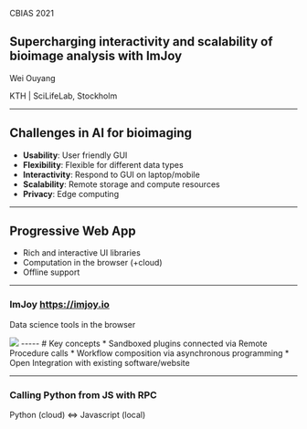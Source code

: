 CBIAS 2021
## Supercharging interactivity and scalability of bioimage analysis with ImJoy

Wei Ouyang 

KTH | SciLifeLab, Stockholm

-----
## Challenges in AI for bioimaging

* **Usability**: User friendly GUI
* **Flexibility**: Flexible for different data types
* **Interactivity**: Respond to GUI on laptop/mobile
* **Scalability**: Remote storage and compute resources
* **Privacy**: Edge computing

-----
## Progressive Web App

* Rich and interactive UI libraries
* Computation in the browser (+cloud)
* Offline support

-----
<!-- .slide: data-background="white" -->
### ImJoy https://imjoy.io
Data science tools in the browser

<img src="https://docs.google.com/drawings/d/e/2PACX-1vSBsdhDBrp4L2zWfL_9YOUHCS2zQ51HtjplGa-l_a1hMpNjbqENzmXrcSmYs6yed_NACNZSRH-7qsph/pub?w=1248&amp;h=573">
-----
# Key concepts
 * Sandboxed plugins connected via Remote Procedure calls
 * Workflow composition via asynchronous programming
 * Open Integration with existing software/website

-----
<!-- .slide: data-state="demo1" -->
### Calling Python from JS with RPC
<div>
Python (cloud)  ⇔  Javascript (local)
</div>
<div>
<div id="window-1" style="display: inline-block;width: 46%; height: calc(100vh - 200px);"></div>

<div id="window-2" style="display: inline-block;width: 46%; height: calc(100vh - 200px);"></div>
</div>
-----

### 👐Open Integration with Web Apps

Customize annotation workflow with Kaibu

```js
// load the web app via its URL
viewer = await api.createWindow({src: "https://kaibu.org/#/app"})
// call api functions directly via RPC
// add an image layer
await viewer.view_image("https://images.proteinatlas.org/61448/1319_C10_2_blue_red_green.jpg")
// add an annotation layer
await viewer.add_shapes([], {name:"annotation"})
```
<button class="button" onclick="runDemo2()">Run</button>

-----
<!-- .slide: data-state="ij-macro-1" -->
## 🔥Demo: ImJoy + ImageJ => ImageJ.JS

<div id="macro-editor-1"></div>

-----

### 🔥Demo: Visualization with Vizarr

Made by Trevor Manz et. al.
<iframe width="100%" height="500px" src="https://hms-dbmi.github.io/vizarr/?source=https://uk1s3.embassy.ebi.ac.uk/idr/zarr/v0.1/4495402.zarr"  frameborder="0" allowfullscreen></iframe>


-----

## 🚀A rapid growing list of plugins
 * [ImageJ.JS](https://ij.imjoy.io) <button onclick="api.showDialog({src:'https://ij.imjoy.io'})">Run</button>
 * [File Manager](https://imjoy-team.github.io/elFinder/) <button onclick="api.showDialog({src:'https://imjoy-team.github.io/elFinder/'})">Run</button>
 * [Vizarr](https://github.com/hms-dbmi/vizarr) for visualizing zarr images <button onclick="api.showDialog({src:'https://hms-dbmi.github.io/vizarr/?source=https://s3.embassy.ebi.ac.uk/idr/zarr/v0.1/4495402.zarr', passive:true})">Run</button>
 * [ITK/VTK Viewer](https://kitware.github.io/itk-vtk-viewer/docs/) for 3D visualizing <button onclick="api.getPlugin({src: ZarrPythonCode}).then(p=>{p.run({})})">Run</button>
 * [ImJoy Slides](https://slides.imjoy.io)
 * [ImJoy Chart Editor](https://chart.imjoy.io)

-----
### Works with Jupyter/Binder and Colab

<img style="height:70%;object-fit:contain;background-color: white;"  src="https://raw.githubusercontent.com/imjoy-team/imjoy-demo-assets/main/image125.gif">

-----
# <img alt="BioImage Model Zoo" src="https://bioimage.io/static/img/bioimage-io-logo-white.svg">
### Advanced AI models in one click!

-----
<!-- .slide: data-background="white" -->
### 🤔How it works

<img style="height:calc(100% - 200px);object-fit:contain;background-color: white;" src="https://docs.google.com/drawings/d/e/2PACX-1vSh8qO-jxZcGKjg5w52IMTesAUMbOaOxc3XQgmW7zBBj6btMGAUjcgh6iHgaTyzI18Ld7SSHkbie2k2/pub?w=1057&amp;h=689">

-----
## 🔥Try it yourself!
 https://bioimage.io


-----
## BioEngine -- AI model and application serving
 * Fetch models from bioimage.io
 * Provide web API for model training and inference
 * Support test run models and ImJoy applications
 * Suitable for deploying AI workflows for institutions, facilities or labs

-----
Running models in JupyterLite via the BioEngine
<iframe style="width:100%;height:calc(100vh - 20px)" src="https://jupyterlite.readthedocs.io/en/latest/_static/retro/notebooks/?path=bioengine-demo.ipynb"></iframe>

-----
## AI-assisted Bioimage Analysis
### A taste of the future!

Powered by OpenAI GPT-3 and Codex

-----
# 🔥Codex live demos!
## Disclaimer!
 * All the demo applications have not yet been approved for launch
 * Please don't record the demos

-----
## Seminar at SciLifeLab
[A sneak peek into the future of AI-assisted life science](https://www.scilifelab.se/event/scilifelab-ai-seminar-series-wei-ouyang/)
* Tomorrow (November 23rd), 10:00 - 11:00 CET
* https://www.scilifelab.se/event/scilifelab-ai-seminar-series-wei-ouyang/

-----
## Conclusions
 * ImJoy is built for scalability and interactivity
 * ImJoy plugins are sandbox services connected via RPC
 * BioImage Model Zoo for model sharing
 * BioEninge for AI model serving
 * The future of bioimage anlysis

-----
### Acknowledgements
Work carried out at Cell Profiling group @ SciLifeLab headed by Emma Lundberg

BioImage.IO is powered by the 🧠 and ❤️ of:
 * deepImageJ Team
 * EBI Bioimage Archive Team
 * Fiji/ImageJ Team
 * ilastik Team
 * ImJoy Team
 * ZeroCostDL4Mic Team
 * ...

Follow us on twitter @bioimageio

-----
### Acknowledgements

We thank OpenAI for providing beta testing access to GPT-3 and Codex

The demos during this talk has not been approved by OpenAI


-----

# 🙏Thank You!



-----

# 🙏Thank You!


<!-- startup script  -->
```javascript execute
const PythonPluginCode = `
<config lang="json">
{
  "name": "PythonPlugin",
  "type": "native-python",
  "version": "0.1.0",
  "description": "[TODO: describe this plugin with one sentence.]",
  "tags": [],
  "ui": "",
  "cover": "",
  "inputs": null,
  "outputs": null,
  "flags": [],
  "icon": "extension",
  "api_version": "0.1.8",
  "env": "",
  "permissions": [],
  "requirements": [],
  "dependencies": []
}
</config>

<script lang="python">
from imjoy import api


class ImJoyPlugin():
    def setup(self):
        api.showMessage('Python plugin initialized')

    def add(self, a, b):
        return a + b

api.export(ImJoyPlugin())
</script>
`

const JSPluginCode = `
<config lang="json">
{
  "name": "JSPlugin",
  "type": "window",
  "tags": [],
  "ui": "",
  "version": "0.1.0",
  "cover": "",
  "description": "[TODO: describe this plugin with one sentence.]",
  "icon": "extension",
  "inputs": null,
  "outputs": null,
  "api_version": "0.1.8",
  "env": "",
  "permissions": [],
  "requirements": [],
  "dependencies": [],
  "defaults": {"w": 20, "h": 10}
}
</config>

<script lang="javascript">
window.callPython = async function(){
    const pythonPlugin = await api.getPlugin('PythonPlugin')
    const result = await pythonPlugin.add(10, 99)
    document.getElementById("result").innerHTML = "10 + 99 =" + result
}

class ImJoyPlugin {
  async setup() {
    api.log('initialized')
  }

  async run(ctx) {
  }
}
api.export(new ImJoyPlugin())
</script>

<window lang="html">
  <div>
    <button class="button" onclick="callPython()"> Calculate in Python</button>
    <h3 id="result"></h3>
  </div>
</window>

<style lang="css">

</style>
`

window.ZarrPythonCode = `
<config lang="json">
{
  "name": "ZarrPythonPlugin",
  "type": "native-python",
  "version": "0.1.0",
  "description": "[TODO: describe this plugin with one sentence.]",
  "tags": [],
  "ui": "",
  "cover": "",
  "inputs": null,
  "outputs": null,
  "flags": [],
  "icon": "extension",
  "api_version": "0.1.8",
  "env": "",
  "permissions": [],
  "requirements": ["zarr", "fsspec"],
  "dependencies": []
}
</config>

<script lang="python">
import zarr
from imjoy_rpc import api
from imjoy_rpc import register_default_codecs
from fsspec.implementations.http import HTTPFileSystem
register_default_codecs()

fs = HTTPFileSystem()
http_map = fs.get_mapper("https://openimaging.github.io/demos/multi-scale-chunked-compressed/build/data/medium.zarr")
z_group = zarr.open(http_map, mode='r')

class ImJoyPlugin:
    async def setup(self):
        pass

    async def run(self, ctx):
        viewer = await api.createWindow(
            src="https://kitware.github.io/itk-vtk-viewer/app/",
            name="ITK/VTK Viewer"
        )
        await viewer.setImage(z_group)

api.export(ImJoyPlugin())
</script>
`
function startImageJ(){
  api.createWindow({src:"https://ij.imjoy.io", name:"ImageJ.JS"})  
}

async function initializeMacroEditor(editor_container, code){
    const editorElm = document.getElementById(editor_container);
    if(!editorElm) throw new Error("editor container not found: " + editor_container)
    editorElm.style.width = '90%';
    editorElm.style.display = 'inline-block';
    editorElm.style.height = 'calc(100vh - 200px)';
    // force update the slide
    Reveal.layout();
    let editorWindow;
    const config = {lang: 'javascript'}
    config.templates = [
        {
          name: "New",
          url: null,
          lang: 'javascript',
        },
        {
          name: "Sphere",
          url: "https://wsr.imagej.net/download/Examples/Macro/Sphere.ijm",
          lang: 'javascript',
        },
        {
          name: "OpenDialog Demo",
          url: "https://wsr.imagej.net/download/Examples/Macro/OpenDialog_Demo.ijm",
          lang: 'javascript',
        },
        {
          name: "Overlay",
          url: "https://wsr.imagej.net/download/Examples/Macro/Overlay.ijm",
          lang: 'javascript',
        }
      ]
    config.ui_elements = {
      run: {
          _rintf: true,
          type: 'button',
          label: "Run",
          icon: "play",
          visible: true,
          shortcut: 'Shift-Enter',
          async callback(content) {
              try {
                  let ij = await api.getWindow("ImageJ.JS-" + editor_container)
                  if(!ij){
                      //put the editor side by side
                      editorElm.style.width = '38.2%';
                      const ijElm = document.createElement('div');
                      ijElm.id = 'imagej-' + editor_container
                      ijElm.style.display = 'inline-block';
                      ijElm.style.width = '61.8%';
                      ijElm.style.height = editorElm.style.height;
                      editorElm.parentNode.insertBefore(ijElm, editorElm.nextSibling);
                      ij = await api.createWindow({src:"https://ij.imjoy.io", name:"ImageJ.JS-" + editor_container, window_id: 'imagej-' + editor_container})
                  }
                  await ij.runMacro(content)
              } catch (e) {
                  api.showMessage("Failed to run macro, error: " + e.toString());
              } finally {
                  editorWindow.updateUIElement('stop', {
                      visible: false
                  })
                  editorWindow.setLoader(false);
                  api.showProgress(100);
              }
          }
      },
    }
    editorWindow = await api.createWindow({
        src: 'https://if.imjoy.io',
        name: 'ImageJ Script Editor',
        config,
        window_id: editor_container,
        data: {code}
    })
}

Reveal.addEventListener('ij-macro-1', async ()=>{
    const code = `run("Blobs (25K)");
setAutoThreshold("Default");
setOption("BlackBackground", true);
run("Convert to Mask");
run("Analyze Particles...", "size=5-Infinity add");
`
    initializeMacroEditor('macro-editor-1', code)
})

Reveal.addEventListener('demo1', async function(){
    await api.createWindow({src: 'https://if.imjoy.io', config: {fold: [1]}, data: {code: PythonPluginCode}, window_id: "window-1"})

    await api.createWindow({src: 'https://if.imjoy.io', config: {fold: [1, 29]}, data: {code: JSPluginCode}, window_id: "window-2"})
})

async function runDemo2(){
 const viewer = await api.showDialog({src: "https://kaibu.org/#/app", name: "Kaibu"})
        await viewer.view_image("https://images.proteinatlas.org/61448/1319_C10_2_blue_red_green.jpg")
        await viewer.add_shapes([], {name:"annotation"})
}




```

